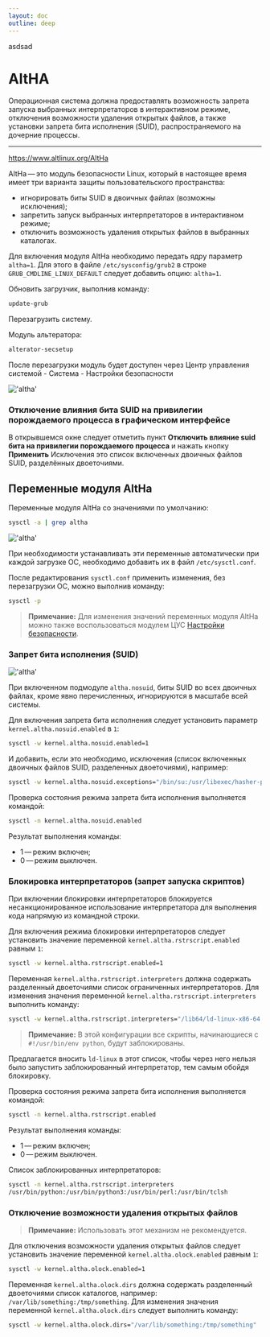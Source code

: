 ```yaml
---
layout: doc
outline: deep
---
```

asdsad
# AltHA

Операционная система должна предоставлять возможность запрета запуска выбранных интерпретаторов в интерактивном режиме, отключения возможности удаления открытых файлов, а также установки запрета бита исполнения (SUID), распространяемого на дочерние процессы. 

___

https://www.altlinux.org/AltHa

AltHa — это модуль безопасности Linux, который в настоящее время имеет три варианта защиты пользовательского пространства:
- игнорировать биты SUID в двоичных файлах (возможны исключения);
- запретить запуск выбранных интерпретаторов в интерактивном режиме;
- отключить возможность удаления открытых файлов в выбранных каталогах.

Для включения модуля AltHa необходимо передать ядру параметр `altha=1`. Для этого в файле `/etc/sysconfig/grub2` в строке `GRUB_CMDLINE_LINUX_DEFAULT` следует добавить опцию: `altha=1`.

Обновить загрузчик, выполнив команду:

```bash
update-grub
```

Перезагрузить систему. 

Модуль альтератора:

```bash
alterator-secsetup
```

После перезагрузки модуль будет доступен через Центр управления системой - Система - Настройки безопасности

!['altha'](/public/img/altha.png)

### Отключение влияния бита SUID на привилегии порождаемого процесса в графическом интерфейсе

В открывшемся окне следует отметить пункт **Отключить влияние suid бита на привилегии порождаемого процесса** и нажать кнопку **Применить**
Исключения это список включенных двоичных файлов SUID, разделённых двоеточиями.

## Переменные модуля AltHa

Переменные модуля AltHa со значениями по умолчанию:

```bash
sysctl -a | grep altha
```

!['altha'](/public/img/sysctlaltha.png)

При необходимости устанавливать эти переменные автоматически при каждой загрузке ОС, необходимо добавить их в файл `/etc/sysctl.conf`.

После редактирования `sysctl.conf` применить изменения, без перезагрузки ОС, можно выполнив команду:

```bash
sysctl -p
```

>**Примечание:** Для изменения значений переменных модуля AltHa можно также воспользоваться модулем ЦУС [Настройки безопасности](https://www.altlinux.org/Alterator-secsetup "Alterator-secsetup").

### Запрет бита исполнения (SUID)

!['altha'](/public/img/20250602125016.png)

При включенном подмодуле `altha.nosuid`, биты SUID во всех двоичных файлах, кроме явно перечисленных, игнорируются в масштабе всей системы.

Для включения запрета бита исполнения следует установить параметр `kernel.altha.nosuid.enabled` в `1`:

```bash
sysctl -w kernel.altha.nosuid.enabled=1
```

И добавить, если это необходимо, исключения (список включенных двоичных файлов SUID, разделенных двоеточиями), например:

```bash
sysctl -w kernel.altha.nosuid.exceptions="/bin/su:/usr/libexec/hasher-priv/hasher-priv"
```

Проверка состояния режима запрета бита исполнения выполняется командой:

```bash
sysctl -n kernel.altha.nosuid.enabled
```

Результат выполнения команды:

- 1 — режим включен;
- 0 — режим выключен.

### Блокировка интерпретаторов (запрет запуска скриптов)

При включении блокировки интерпретаторов блокируется несанкционированное использование интерпретатора для выполнения кода напрямую из командной строки.

Для включения режима блокировки интерпретаторов следует установить значение переменной `kernel.altha.rstrscript.enabled` равным `1`:

```bash
sysctl -w kernel.altha.rstrscript.enabled=1
```

Переменная `kernel.altha.rstrscript.interpreters` должна содержать разделенный двоеточиями список ограниченных интерпретаторов. Для изменения значения переменной `kernel.altha.rstrscript.interpreters` выполнить команду:

```bash
sysctl -w kernel.altha.rstrscript.interpreters="/lib64/ld-linux-x86-64.so.2:/usr/bin/python:/usr/bin/python3:/usr/bin/perl:/usr/bin/tclsh"
```

>**Примечание:** В этой конфигурации все скрипты, начинающиеся с `#!/usr/bin/env python`, будут заблокированы.
  
Предлагается вносить `ld-linux` в этот список, чтобы через него нельзя было запустить заблокированный интерпретатор, тем самым обойдя блокировку.

Проверка состояния режима запрета бита исполнения выполняется командой:

```bash
sysctl -n kernel.altha.rstrscript.enabled
```

Результат выполнения команды:

- 1 — режим включен;
- 0 — режим выключен.

Список заблокированных интерпретаторов:

```bash
sysctl -n kernel.altha.rstrscript.interpreters
/usr/bin/python:/usr/bin/python3:/usr/bin/perl:/usr/bin/tclsh
```

### Отключение возможности удаления открытых файлов

> **Примечание:** Использовать этот механизм не рекомендуется.

Для отключения возможности удаления открытых файлов следует установить значение переменной `kernel.altha.olock.enabled` равным `1`:

```bash
sysctl -w kernel.altha.olock.enabled=1
```

Переменная `kernel.altha.olock.dirs` должна содержать разделенный двоеточиями список каталогов, например: `/var/lib/something:/tmp/something`. Для изменения значения переменной `kernel.altha.olock.dirs` следует выполнить команду:

```bash
sysctl -w kernel.altha.olock.dirs="/var/lib/something:/tmp/something"
```



